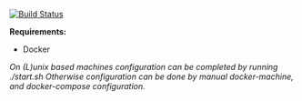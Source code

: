 [![Build Status](https://travis-ci.org/williamstrong/Zophar.svg?branch=master)](https://travis-ci.org/williamstrong/Zophar)

<b>Requirements:</b>
<ul>
<li>Docker</li>


</ul>
<i>  On (L)unix based machines configuration can be completed by running ./start.sh
Otherwise configuration can be done by manual docker-machine, and docker-compose configuration.</i>

